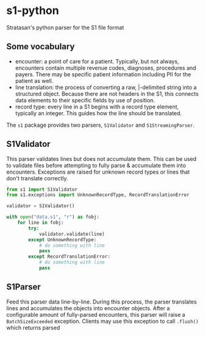 # s1-python
Stratasan's python parser for the S1 file format


## Some vocabulary

* encounter: a point of care for a patient. Typically, but not always, encounters contain multiple revenue codes, diagnoses, procedures and payers. There may be specific patient information including PII for the patient as well.
* line translation: the process of converting a raw, |-delimited string into a structured object. Because there are not headers in the S1, this connects data elements to their specific fields by use of position.
* record type: every line in a S1 begins with a record type element, typically an integer. This guides how the line should be translated.


The `s1` package provides two parsers, `S1Validator` and `S1StreamingParser`.

## S1Validator

This parser validates lines but does not accumulate them. This can be used to validate files before attempting to fully parse & accumulate them into encounters. Exceptions are raised for unknown record types or lines that don't translate correctly.

```python
from s1 import S1Validator
from s1.exceptions import UnknownRecordType, RecordTranslationError

validator = S1Validator()

with open("data.s1", "r") as fobj:
    for line in fobj:
        try:
            validator.validate(line)
        except UnknownRecordType:
            # do something with line
            pass
        except RecordTranslationError:
            # do something with line
            pass
```

## S1Parser

Feed this parser data line-by-line. During this process, the parser translates lines and accumulates the objects into encounter objects. After a configurable amount of fully-parsed encounters, this parser will raise a `BatchSizeExceeded` exception. Clients may use this exception to call `.flush()` which returns parsed
